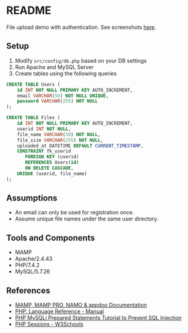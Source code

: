 # README

File upload demo with authentication.
See screenshots [here](/screenshots).

## Setup
1. Modify `src/config/db.php` based on your DB settings
2. Run Apache and MySQL Server
3. Create tables using the following queries

```sql
CREATE TABLE Users (
    id INT NOT NULL PRIMARY KEY AUTO_INCREMENT,
    email VARCHAR(50) NOT NULL UNIQUE,
    password VARCHAR(255) NOT NULL
);

CREATE TABLE Files (
    id INT NOT NULL PRIMARY KEY AUTO_INCREMENT,
    userid INT NOT NULL,
    file_name VARCHAR(50) NOT NULL,
    file_size VARCHAR(255) NOT NULL,
    uploaded_at DATETIME DEFAULT CURRENT_TIMESTAMP,
    CONSTRAINT fk_userid
       FOREIGN KEY (userid)
       REFERENCES Users(id)
       ON DELETE CASCADE,
    UNIQUE (userid, file_name)
);
```

## Assumptions
- An email can only be used for registration once.
- Assume unique file names under the same user directory.

## Tools and Components
- MAMP
- Apache/2.4.43
- PHP/7.4.2
- MySQL/5.7.26

## References

- [MAMP, MAMP PRO, NAMO & appdoo Documentation](https://documentation.mamp.info/)
- [PHP: Language Reference - Manual](https://www.php.net/manual/en/langref.php)
- [PHP MySQLi Prepared Statements Tutorial to Prevent SQL Injection](https://websitebeaver.com/prepared-statements-in-php-mysqli-to-prevent-sql-injection)
- [PHP Sessions - W3Schools](https://www.w3schools.com/php/php_sessions.asp)
